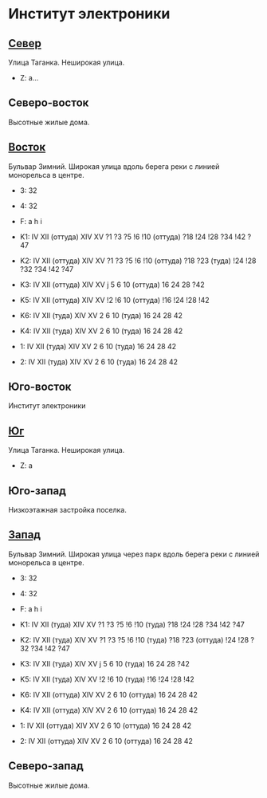 # Институт электроники

## [Север](./11499015.md)

Улица Таганка.
Неширокая улица.

* Z:    a...

## Северо-восток

Высотные жилые дома.

## [Восток](./11500020.md)

Бульвар Зимний.
Широкая улица вдоль берега реки с линией монорельса в центре.

* 3:    32
* 4:    32
* F:    a   h   i
* K1:   IV  XII (оттуда)    XIV XV
        ?1  ?3  ?5  !6  !10 (оттуда)    ?18 !24 !28 ?34 !42 ?47
* K2:   IV  XII (оттуда)    XIV XV
        ?1  ?3  ?5  !6  !10 (оттуда)    ?18 ?23 (туда)  !24 !28 ?32 ?34 !42 ?47
* K3:   IV  XII (оттуда)    XIV XV
        j
        5   6   10 (оттуда) 16  24  28  ?42
* K5:   IV  XII (оттуда)    XIV XV
        !2  !6  10 (оттуда) !16 !24 !28 !42

* K6:   IV  XII (туда)  XIV XV
        2   6   10 (туда)   16  24  28  42
* K4:   IV  XII (туда)  XIV XV
        2   6   10 (туда)   16  24  28  42
* 1:    IV  XII (туда)  XIV XV
        2   6   10 (туда)   16  24  28  42
* 2:    IV  XII (туда)  XIV XV
        2   6   10 (туда)   16  24  28  42

## Юго-восток

Институт электроники

## [Юг](./11499025.md)

Улица Таганка.
Неширокая улица.

* Z:    a

## Юго-запад

Низкоэтажная застройка поселка.

## [Запад](./11497020.md)

Бульвар Зимний.
Широкая улица через парк вдоль берега реки с линией монорельса в центре.

* 3:    32
* 4:    32
* F:    a   h   i
* K1:   IV  XII (туда)  XIV XV
        ?1  ?3  ?5  !6  !10 (туда)  ?18 !24 !28 ?34 !42 ?47
* K2:   IV  XII (туда)  XIV XV
        ?1  ?3  ?5  !6  !10 (туда)  ?18 ?23 (оттуда)    !24 !28 ?32 ?34 !42 ?47
* K3:   IV  XII (туда)  XIV XV
        j
        5   6   10 (туда)   16  24  28  ?42
* K5:   IV  XII (туда)  XIV XV
        !2  !6  10 (туда)   !16 !24 !28 !42

* K6:   IV  XII (оттуда)    XIV XV
        2   6   10 (оттуда) 16  24  28  42
* K4:   IV  XII (оттуда)    XIV XV
        2   6   10 (оттуда) 16  24  28  42
* 1:    IV  XII (оттуда)    XIV XV
        2   6   10 (оттуда) 16  24  28  42
* 2:    IV  XII (оттуда)    XIV XV
        2   6   10 (оттуда) 16  24  28  42

## Северо-запад

Высотные жилые дома.
